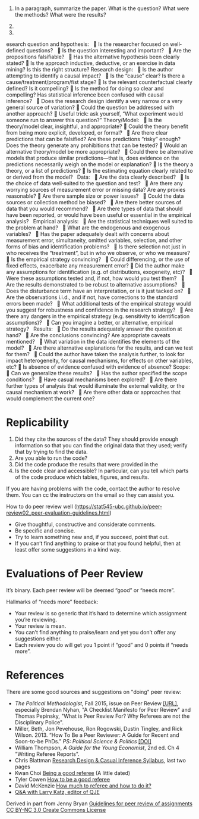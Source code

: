 #

1. In a paragraph, summarize the paper. What is the question? What were the methods?
   What were the results?

2.

3.

esearch question and hypothesis:  
 Is the researcher focused on well‐defined questions?  
 Is the question interesting and important?  
 Are the propositions falsifiable?  
 Has the alternative hypothesis been clearly stated?
 Is the approach inductive, deductive, or an exercise in data mining? Is this the right structure?
Research design:  
 Is the author attempting to identify a causal impact?  
 Is the “cause” clear? Is there a cause/treatment/program/fist stage?
 Is the relevant counterfactual clearly defined? Is it compelling?
 Is the method for doing so clear and compelling? Has statistical inference been confused with causal
inference?  
 Does the research design identify a very narrow or a very general source of variation?
 Could the question be addressed with another approach?
 Useful trick: ask yourself, “What experiment would someone run to answer this question?”
Theory/Model:  
 Is the theory/model clear, insightful, and appropriate?
 Could the theory benefit from being more explicit, developed, or formal?  
 Are there clear predictions that can be falsified? Are these predictions “risky” enough? Does the theory
generate any prohibitions that can be tested?
 Would an alternative theory/model be more appropriate?  
 Could there be alternative models that produce similar predictions—that is, does evidence on the
predictions necessarily weigh on the model or explanation?
 Is the theory a theory, or a list of predictions?
 Is the estimating equation clearly related to or derived from the model?  
Data:  
 Are the data clearly described?  
 Is the choice of data well‐suited to the question and test?  
 Are there any worrying sources of measurement error or missing data? Are any proxies reasonable?
 Are there sample size or power issues?  
 Could the data sources or collection method be biased?  
 Are there better sources of data that you would recommend?  
 Are there types of data that should have been reported, or would have been useful or essential in the
empirical analysis?  
Empirical analysis:  
 Are the statistical techniques well suited to the problem at hand?  
 What are the endogenous and exogenous variables?  
 Has the paper adequately dealt with concerns about measurement error, simultaneity, omitted variables,
selection, and other forms of bias and identification problems?  
 Is there selection not just in who receives the “treatment”, but in who we observe, or who we measure?
 Is the empirical strategy convincing?  
 Could differencing, or the use of fixed effects, exacerbate any measurement error?
 Did the author make any assumptions for identification (e.g. of distributions, exogeneity, etc)?  
 Were these assumptions tested and, if not, how would you test them?  
 Are the results demonstrated to be robust to alternative assumptions?  
 Does the disturbance term have an interpretation, or is it just tacked on?  
 Are the observations i.i.d., and if not, have corrections to the standard errors been made?  
 What additional tests of the empirical strategy would you suggest for robustness and confidence in the
research strategy?  
 Are there any dangers in the empirical strategy (e.g. sensitivity to identification assumptions)?  
 Can you imagine a better, or alternative, empirical strategy?  
Results:  
 Do the results adequately answer the question at hand?  
 Are the conclusions convincing? Are appropriate caveats mentioned?  
 What variation in the data identifies the elements of the model?  
 Are there alternative explanations for the results, and can we test for them?  
 Could the author have taken the analysis further, to look for impact heterogeneity, for causal
mechanisms, for effects on other variables, etc?
 Is absence of evidence confused with evidence of absence?
Scope:  
 Can we generalize these results?  
 Has the author specified the scope conditions?  
 Have casual mechanisms been explored?  
 Are there further types of analysis that would illuminate the external validity, or the causal mechanism at
work?  
 Are there other data or approaches that would complement the current one?

# Replicability

1. Did they cite the sources of the data? They should provide enough information so that
   you can find the original data that they used; verify that by trying to find the data.
1. Are you able to run the code?
2. Did the code produce the results that were provided in the
3. Is the code clear and accessible? In particular, can you tell which parts of
   the code produce which tables, figures, and results.

If you are having problems with the code, contact the author to resolve them.
You can cc the instructors on the email so they can assist you.

How to do peer review well (https://stat545-ubc.github.io/peer-review02_peer-evaluation-guidelines.html)

- Give thoughtful, constructive and considerate comments.
- Be specific and concise.
- Try to learn something new and, if you succeed, point that out.
- If you can’t find anything to praise or that you found helpful, then at least offer some suggestions in a kind way.

# Evaluations of Peer Review

It’s binary. Each peer review will be deemed “good” or “needs more”.

Hallmarks of “needs more” feedback:

- Your review is so generic that it’s hard to determine which assignment you’re reviewing.
- Your review is mean.
- You can’t find anything to praise/learn and yet you don’t offer any suggestions either.
- Each review you do will get you 1 point if “good” and 0 points if “needs more”.

# References

There are some good sources and suggestions on "doing" peer review:

- *The Political Methodologist*, Fall 2015, issue on Peer Review [[URL]](https://thepoliticalmethodologist.files.wordpress.com/2016/02/tpm_v23_n1.pdf), especially Brendan Nyhan, "A Checklist Manifesto for Peer Review" and Thomas Pepinsky, "What is Peer Review For? Why Referees are not the Disciplinary Police".
- Miller, Beth, Jon Pevehouse, Ron Rogowski, Dustin Tingley, and Rick Wilson. 2013. “How To Be a Peer Reviewer: A Guide for Recent and Soon-to-be PhDs.” *PS: Political Science & Politics* [[DOI]](https://dx.doi.org/10.1017/S104909651200128)
- William Thompson, *A Guide for the Young Economist*, 2nd ed. Ch 4 "Writing Referee Reports".
- Chris Blattman [Research Design & Casual Inference Syllabus](http://chrisblattman.com/files/2009/07/PLSC508-Syllabus-Spring2010.pdf), last two pages
- Kwan Choi [Being a good referee](http://www.roie.org/how.htm) (A little dated)
- Tyler Cowen [How to be a good referee](http://marginalrevolution.com/marginalrevolution/2006/10/how_to_be_a_goo.html)
- David McKenzie [How much to referee and how to do it?](http://blogs.worldbank.org/impactevaluations/how-much-to-referee-and-how-to-do-it)
- [Q&A with Larry Katz, editor of QJE](http://blogs.worldbank.org/impactevaluations/qa-with-larry-katz-editor-of-qje)

Derived in part from Jenny Bryan [Guidelines for peer review of assignments](https://stat545-ubc.github.io/faq.html) [CC BY-NC 3.0 Create Commons License](http://creativecommons.org/licenses/by-nc/3.0/)

